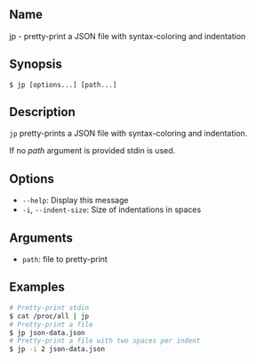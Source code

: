## Name

jp - pretty-print a JSON file with syntax-coloring and indentation

## Synopsis

```**sh
$ jp [options...] [path...]
```

## Description

`jp` pretty-prints a JSON file with syntax-coloring and indentation.

If no *path* argument is provided stdin is used.

## Options

* `--help`: Display this message
* `-i`, `--indent-size`: Size of indentations in spaces

## Arguments

* `path`: file to pretty-print

## Examples

```sh
# Pretty-print stdin
$ cat /proc/all | jp
# Pretty-print a file
$ jp json-data.json
# Pretty-print a file with two spaces per indent
$ jp -i 2 json-data.json
```
